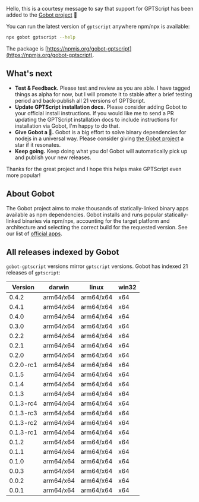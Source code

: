 Hello, this is a courtesy message to say that support for GPTScript has been added to the [Gobot project](https://www.npmjs.com/package/gobot) 🎸

You can run the latest version of `gptscript` anywhere npm/npx is available:

```bash
npx gobot gptscript --help
```

The package is [https://npmjs.org/gobot-gptscript](https://npmjs.org/gobot-gptscript).

## What's next

- **Test & Feedback.** Please test and review as you are able. I have tagged things as alpha for now, but I will promote it to stable after a brief testing period and back-publish all 21 versions of GPTScript.
- **Update GPTScript installation docs.** Please consider adding Gobot to your official install instructions. If you would like me to send a PR updating the GPTScript installation docs to include instructions for installation via Gobot, I'm happy to do that.
- **Give Gobot a 💫.** Gobot is a big effort to solve binary dependencies for nodejs in a universal way. Please consider giving [the Gobot project](https://github.com/benallfree/gobot) a star if it resonates.
- **Keep going.** Keep doing what you do! Gobot will automatically pick up and publish your new releases.

Thanks for the great project and I hope this helps make GPTScript even more popular!

## About Gobot

The Gobot project aims to make thousands of statically-linked binary apps available as npm dependencies. Gobot installs and runs popular statically-linked binaries via npm/npx, accounting for the target platform and architecture and selecting the correct build for the requested version. See our list of [official apps](https://www.npmjs.com/package/gobot#official-gobot-apps).

## All releases indexed by Gobot

`gobot-gptscript` versions mirror `gptscript` versions. Gobot has indexed 21 releases of `gptscript`:

| Version   | darwin    | linux     | win32 |
| --------- | --------- | --------- | ----- |
| 0.4.2     | arm64/x64 | arm64/x64 | x64   |
| 0.4.1     | arm64/x64 | arm64/x64 | x64   |
| 0.4.0     | arm64/x64 | arm64/x64 | x64   |
| 0.3.0     | arm64/x64 | arm64/x64 | x64   |
| 0.2.2     | arm64/x64 | arm64/x64 | x64   |
| 0.2.1     | arm64/x64 | arm64/x64 | x64   |
| 0.2.0     | arm64/x64 | arm64/x64 | x64   |
| 0.2.0-rc1 | arm64/x64 | arm64/x64 | x64   |
| 0.1.5     | arm64/x64 | arm64/x64 | x64   |
| 0.1.4     | arm64/x64 | arm64/x64 | x64   |
| 0.1.3     | arm64/x64 | arm64/x64 | x64   |
| 0.1.3-rc4 | arm64/x64 | arm64/x64 | x64   |
| 0.1.3-rc3 | arm64/x64 | arm64/x64 | x64   |
| 0.1.3-rc2 | arm64/x64 | arm64/x64 | x64   |
| 0.1.3-rc1 | arm64/x64 | arm64/x64 | x64   |
| 0.1.2     | arm64/x64 | arm64/x64 | x64   |
| 0.1.1     | arm64/x64 | arm64/x64 | x64   |
| 0.1.0     | arm64/x64 | arm64/x64 | x64   |
| 0.0.3     | arm64/x64 | arm64/x64 | x64   |
| 0.0.2     | arm64/x64 | arm64/x64 | x64   |
| 0.0.1     | arm64/x64 | arm64/x64 | x64   |
